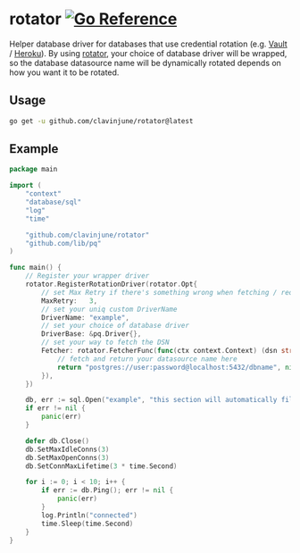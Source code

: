# rotator [![Go Reference](https://pkg.go.dev/badge/github.com/ClavinJune/rotator.svg)](https://pkg.go.dev/github.com/ClavinJune/rotator)
Helper database driver for databases that use credential rotation (e.g. [Vault](https://learn.hashicorp.com/tutorials/vault/getting-started-dynamic-secrets) / [Heroku](https://devcenter.heroku.com/articles/connecting-to-heroku-postgres-databases-from-outside-of-heroku#credentials)).
By using [rotator](https://pkg.go.dev/github.com/ClavinJune/rotator), your choice of database driver will be wrapped,
so the database datasource name will be dynamically rotated depends on how you want it to be rotated.  

## Usage

```bash
go get -u github.com/clavinjune/rotator@latest
```

## Example

```go
package main

import (
	"context"
	"database/sql"
	"log"
	"time"

	"github.com/clavinjune/rotator"
	"github.com/lib/pq"
)

func main() {
	// Register your wrapper driver
	rotator.RegisterRotationDriver(rotator.Opt{
		// set Max Retry if there's something wrong when fetching / reopening the connection
		MaxRetry:   3,
		// set your uniq custom DriverName
		DriverName: "example",
		// set your choice of database driver 
		DriverBase: &pq.Driver{},
		// set your way to fetch the DSN
		Fetcher: rotator.FetcherFunc(func(ctx context.Context) (dsn string, err error) {
			// fetch and return your datasource name here
			return "postgres://user:password@localhost:5432/dbname", nil
		}),
	})

	db, err := sql.Open("example", "this section will automatically filled by Fetcher func")
	if err != nil {
		panic(err)
	}

	defer db.Close()
	db.SetMaxIdleConns(3)
	db.SetMaxOpenConns(3)
	db.SetConnMaxLifetime(3 * time.Second)

	for i := 0; i < 10; i++ {
		if err := db.Ping(); err != nil {
			panic(err)
		}
		log.Println("connected")
		time.Sleep(time.Second)
	}
}
```
